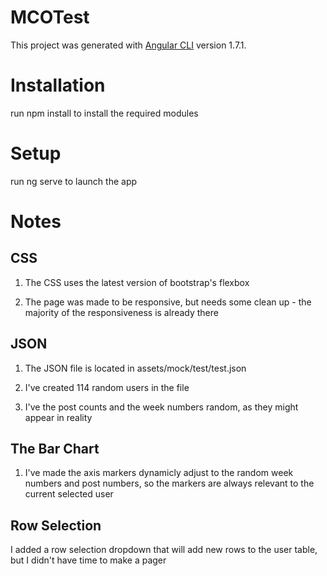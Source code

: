 # MCOTest

This project was generated with [Angular CLI](https://github.com/angular/angular-cli) version 1.7.1.

# Installation

run npm install to install the required modules

# Setup

run ng serve to launch the app

# Notes

## CSS

1) The CSS uses the latest version of bootstrap's flexbox

2) The page was made to be responsive, but needs some clean up - the majority of the responsiveness is already there

## JSON

1) The JSON file is located in assets/mock/test/test.json

2) I've created 114 random users in the file

3) I've the post counts and the week numbers random, as they might appear in reality

## The Bar Chart 

1) I've made the axis markers dynamicly adjust to the random week numbers and post numbers, so the markers are always relevant to the current selected user

## Row Selection

I added a row selection dropdown that will add new rows to the user table, but I didn't have time to make a pager


